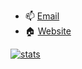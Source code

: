 + 📫 [Email](mailto:chris@chrishayward.xyz)
+ 🏠 [Website](https://chrishayward.xyz)

[![stats](https://github-readme-stats.vercel.app/api?username=chayward1&include_all_commits=true&show_icons=true&hide_title=true&hide_border=true)](https://github.com/chayward1)
